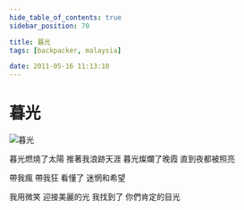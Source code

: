 ```yaml
---
hide_table_of_contents: true
sidebar_position: 70

title: 暮光
tags: [backpacker, malaysia]

date: 2011-05-16 11:13:10
---
```


暮光
====

![暮光](http://farm9.staticflickr.com/8026/7454887172_d2242bdc33_c.jpg)

暮光燃燒了太陽 推著我浪跡天涯
暮光燦爛了晚霞 直到夜都被照亮

帶我瘋 帶我狂 看懂了 迷惘和希望

我用微笑 迎接美麗的光
我找到了 你們肯定的目光
